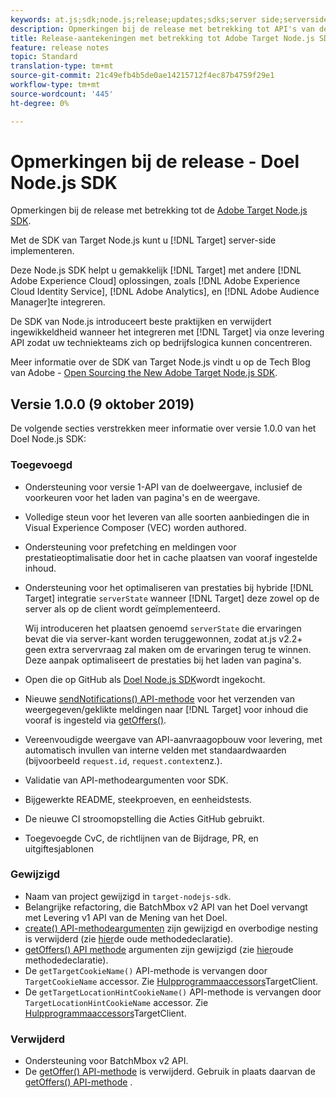 ```yaml
---
keywords: at.js;sdk;node.js;release;updates;sdks;server side;serverside;server-side;nodejs
description: Opmerkingen bij de release met betrekking tot API's van de Adobe Target-server.
title: Release-aantekeningen met betrekking tot Adobe Target Node.js SDK.
feature: release notes
topic: Standard
translation-type: tm+mt
source-git-commit: 21c49efb4b5de0ae14215712f4ec87b4759f29e1
workflow-type: tm+mt
source-wordcount: '445'
ht-degree: 0%

---
```



# Opmerkingen bij de release - Doel Node.js SDK

Opmerkingen bij de release met betrekking tot de [Adobe Target Node.js SDK](https://github.com/adobe/target-nodejs-sdk).

Met de SDK van Target Node.js kunt u [!DNL Target] server-side implementeren.

Deze Node.js SDK helpt u gemakkelijk [!DNL Target] met andere [!DNL Adobe Experience Cloud] oplossingen, zoals [!DNL Adobe Experience Cloud Identity Service], [!DNL Adobe Analytics], en [!DNL Adobe Audience Manager]te integreren.

De SDK van Node.js introduceert beste praktijken en verwijdert ingewikkeldheid wanneer het integreren met [!DNL Target] via onze levering API zodat uw techniekteams zich op bedrijfslogica kunnen concentreren.

Meer informatie over de SDK van Target Node.js vindt u op de Tech Blog van Adobe - [Open Sourcing the New Adobe Target Node.js SDK](https://medium.com/adobetech/open-sourcing-the-new-adobe-target-node-js-sdk-b6feafd828bc).

## Versie 1.0.0 (9 oktober 2019)

De volgende secties verstrekken meer informatie over versie 1.0.0 van het Doel Node.js SDK:

### Toegevoegd

* Ondersteuning voor versie 1-API van de doelweergave, inclusief de voorkeuren voor het laden van pagina&#39;s en de weergave.
* Volledige steun voor het leveren van alle soorten aanbiedingen die in Visual Experience Composer (VEC) worden authored.
* Ondersteuning voor prefetching en meldingen voor prestatieoptimalisatie door het in cache plaatsen van vooraf ingestelde inhoud.
* Ondersteuning voor het optimaliseren van prestaties bij hybride [!DNL Target] integratie `serverState` wanneer [!DNL Target] deze zowel op de server als op de client wordt geïmplementeerd.

   Wij introduceren het plaatsen genoemd `serverState` die ervaringen bevat die via server-kant worden teruggewonnen, zodat at.js v2.2+ geen extra servervraag zal maken om de ervaringen terug te winnen. Deze aanpak optimaliseert de prestaties bij het laden van pagina&#39;s.

* Open die op GitHub als [Doel Node.js SDK](https://github.com/adobe/target-nodejs-sdk)wordt ingekocht.
* Nieuwe [sendNotifications() API-methode](https://github.com/adobe/target-nodejs-sdk/blob/master/README.md#targetclientsendnotifications) voor het verzenden van weergegeven/geklikte meldingen naar [!DNL Target] voor inhoud die vooraf is ingesteld via [getOffers()](https://github.com/adobe/target-nodejs-sdk/blob/master/README.md#targetclientsendnotifications).
* Vereenvoudigde weergave van API-aanvraagopbouw voor levering, met automatisch invullen van interne velden met standaardwaarden (bijvoorbeeld `request.id`, `request.context`enz.).
* Validatie van API-methodeargumenten voor SDK.
* Bijgewerkte README, steekproeven, en eenheidstests.
* De nieuwe CI stroomopstelling die Acties GitHub gebruikt.
* Toegevoegde CvC, de richtlijnen van de Bijdrage, PR, en uitgiftesjablonen

### Gewijzigd

* Naam van project gewijzigd in `target-nodejs-sdk`.
* Belangrijke refactoring, die BatchMbox v2 API van het Doel vervangt met Levering v1 API van de Mening van het Doel.
* [create() API-methodeargumenten](https://github.com/adobe/target-nodejs-sdk/blob/master/README.md#targetclientcreate) zijn gewijzigd en overbodige nesting is verwijderd (zie [hier](https://www.npmjs.com/package/@adobe/target-node-client#targetnodeclientcreate)de oude methodedeclaratie).
* [getOffers() API methode](https://github.com/adobe/target-nodejs-sdk/blob/master/README.md#targetclientgetoffers) argumenten zijn gewijzigd (zie [hier](https://www.npmjs.com/package/@adobe/target-node-client#targetnodeclientgetoffers)oude methodedeclaratie).
* De `getTargetCookieName()` API-methode is vervangen door `TargetCookieName` accessor. Zie [Hulpprogrammaaccessors](https://github.com/adobe/target-nodejs-sdk/blob/master/README.md#targetclient-utility-accessors)TargetClient.
* De `getTargetLocationHintCookieName()` API-methode is vervangen door `TargetLocationHintCookieName` accessor.  Zie [Hulpprogrammaaccessors](https://github.com/adobe/target-nodejs-sdk/blob/master/README.md#targetclient-utility-accessors)TargetClient.

### Verwijderd

* Ondersteuning voor BatchMbox v2 API.
* De [getOffer() API-methode](https://www.npmjs.com/package/@adobe/target-node-client#targetnodeclientgetoffer) is verwijderd. Gebruik in plaats daarvan de [getOffers() API-methode](https://github.com/adobe/target-nodejs-sdk/blob/master/README.md#targetclientgetoffers) .

